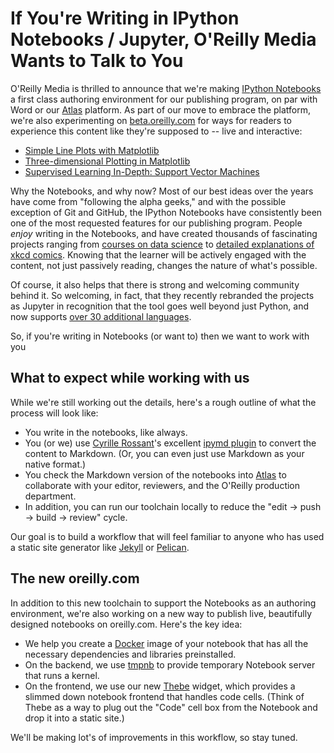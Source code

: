 # If You're Writing in IPython Notebooks / Jupyter, O'Reilly Media Wants to Talk to You

O'Reilly Media is thrilled to announce that we're making [IPython Notebooks](http://ipython.org/notebook.html) a first class authoring environment for our publishing program, on par with Word or our [Atlas](atlas.oreilly.com) platform.  As part of our move to embrace the platform, we're also experimenting on [beta.oreilly.com](https://beta.oreilly.com/) for ways for readers to experience this content like they're supposed to -- live and interactive:

* [Simple Line Plots with Matplotlib](https://beta.oreilly.com/learning/simple-line-plots-with-matplotlib)
* [Three-dimensional Plotting in Matplotlib](https://beta.oreilly.com/learning/three-dimensional-plotting-in-matplotlib)
* [Supervised Learning In-Depth: Support Vector Machines](https://beta.oreilly.com/learning/scikit-learn/page/4/03.1-Classification-SVMs)

Why the Notebooks, and why now?  Most of our best ideas over the years have come from "following the alpha geeks," and with the possible exception of Git and GitHub, the IPython Notebooks have consistently been one of the most requested features for our publishing program.  People *enjoy* writing in the Notebooks, and have created thousands of fascinating projects ranging from [courses on data science](https://github.com/jakevdp/sklearn_pycon2015/) to [detailed explanations of xkcd comics](http://nbviewer.ipython.org/url/norvig.com/ipython/xkcd1313.ipynb?create=1_1).  Knowing that the learner will be actively engaged with the content, not just passively reading, changes the nature of what's possible.  

Of course, it also helps that there is  strong and welcoming community behind it.  So welcoming, in fact, that they recently rebranded the projects as Jupyter in recognition that the tool goes well beyond just Python, and now supports [over 30 additional languages](https://github.com/ipython/ipython/wiki/IPython-kernels-for-other-languages).  

So, if you're writing in Notebooks (or want to) then we want to work with you

## What to expect while working with us

While we're still working out the details, here's a rough outline of what the process will look like:

* You write in the notebooks, like always.
* You (or we) use [Cyrille Rossant](http://cyrille.rossant.net/)'s excellent [ipymd plugin](https://github.com/rossant/ipymd) to convert the content to Markdown. (Or, you can even just use Markdown as your native format.)
* You check the Markdown version of the notebooks into [Atlas](atlas.oreilly.com) to collaborate with your editor, reviewers, and the O'Reilly production department.
* In addition, you can run our toolchain locally to reduce the "edit -> push -> build -> review" cycle.

Our goal is to build a workflow that will feel familiar to anyone who has used a static site generator like [Jekyll](http://jekyllrb.com/) or [Pelican](http://blog.getpelican.com/).

## The new oreilly.com

In addition to this new toolchain to support the Notebooks as an authoring environment, we're also working on a new way to publish live, beautifully designed notebooks on oreilly.com.  Here's the key idea:

* We help you create a [Docker](https://www.docker.com/) image of your notebook that has all the necessary dependencies and libraries preinstalled.
* On the backend, we use [tmpnb](https://github.com/jupyter/tmpnb) to provide temporary Notebook server that runs a kernel.
* On the frontend, we use our new [Thebe](https://github.com/oreillymedia/thebe) widget, which provides a slimmed down notebook frontend that handles code cells.  (Think of Thebe as a way to plug out the "Code" cell box from the Notebook and drop it into a static site.)  

We'll be making lot's of improvements in this workflow, so stay tuned.  



